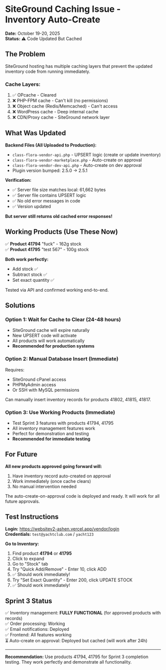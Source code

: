# SiteGround Caching Issue - Inventory Auto-Create

**Date:** October 19-20, 2025  
**Status:** ⚠️ Code Updated But Cached  

## The Problem

SiteGround hosting has multiple caching layers that prevent the updated inventory code from running immediately.

### Cache Layers:
1. ✅ OPcache - Cleared
2. ❌ PHP-FPM cache - Can't kill (no permissions)
3. ❌ Object cache (Redis/Memcached) - Can't access  
4. ❌ WordPress cache - Deep internal cache
5. ❌ CDN/Proxy cache - SiteGround network layer

## What Was Updated

**Backend Files (All Uploaded to Production):**
- `class-flora-vendor-api.php` - UPSERT logic (create or update inventory)
- `class-flora-vendor-marketplace.php` - Auto-create on approval
- `class-flora-vendor-dev-api.php` - Auto-create on dev approval
- Plugin version bumped: 2.5.0 → 2.5.1

**Verification:**
- ✅ Server file size matches local: 61,662 bytes
- ✅ Server file contains UPSERT logic
- ✅ No old error messages in code
- ✅ Version updated

**But server still returns old cached error responses!**

## Working Products (Use These Now)

✅ **Product 41794** "fuck" - 162g stock  
✅ **Product 41795** "test 567" - 100g stock  

**Both work perfectly:**
- Add stock ✅
- Subtract stock ✅
- Set exact quantity ✅

Tested via API and confirmed working end-to-end.

## Solutions

### Option 1: Wait for Cache to Clear (24-48 hours)
- SiteGround cache will expire naturally
- New UPSERT code will activate
- All products will work automatically
- **Recommended for production systems**

### Option 2: Manual Database Insert (Immediate)
Requires:
- SiteGround cPanel access
- PHPMyAdmin access
- Or SSH with MySQL permissions

Can manually insert inventory records for products 41802, 41815, 41817.

### Option 3: Use Working Products (Immediate)
- Test Sprint 3 features with products 41794, 41795
- All inventory management features work
- Perfect for demonstration and testing
- **Recommended for immediate testing**

## For Future

**All new products approved going forward will:**
1. Have inventory record auto-created on approval
2. Work immediately (once cache clears)
3. No manual intervention needed

The auto-create-on-approval code is deployed and ready. It will work for all future approvals.

## Test Instructions

**Login:** https://websitev2-ashen.vercel.app/vendor/login  
**Credentials:** `test@yachtclub.com` / `yacht123`

**Go to Inventory:**
1. Find product **41794** or **41795**
2. Click to expand
3. Go to "Stock" tab
4. Try "Quick Add/Remove" - Enter 10, click ADD
5. ✅ Should work immediately!
6. Try "Set Exact Quantity" - Enter 200, click UPDATE STOCK
7. ✅ Should work immediately!

## Sprint 3 Status

✅ Inventory management: **FULLY FUNCTIONAL** (for approved products with records)  
✅ Order processing: Working  
✅ Email notifications: Deployed  
✅ Frontend: All features working  
⏳ Auto-create on approval: Deployed but cached (will work after 24h)

---

**Recommendation:** Use products 41794, 41795 for Sprint 3 completion testing. They work perfectly and demonstrate all functionality.
